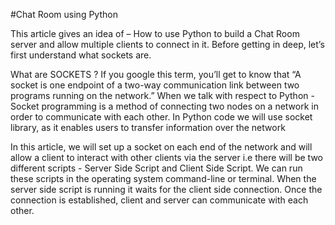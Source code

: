 #Chat Room using Python

This article gives an idea of – How to use Python to build a Chat Room server and allow multiple clients to connect in it. Before getting in deep, let’s first understand what sockets are. 

What are SOCKETS ?
If you google this term, you’ll get to know that “A socket is one endpoint of a two-way communication link between two programs running on the network.” When we talk with respect to Python - Socket programming is a method of connecting two nodes on a network in order to communicate with each other. In Python code we will use socket library, as it enables users to transfer information over the network

In this article, we will set up a socket on each end of the network and will allow a client to interact with other clients via the server i.e there will be two different scripts - Server Side Script and Client Side Script. We can run these scripts in the operating system command-line or terminal. When the server side script is running it waits for the client side connection. Once the connection is established, client and server can communicate with each other.
